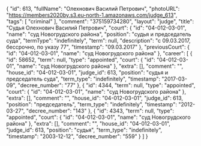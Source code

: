 {
    "id": 613,
    "fullName": "Олехнович Василий Петрович",
    "photoURL": "https://members2020by.s3.eu-north-1.amazonaws.com/judge_613",
    "tags": [
        "criminal"
    ],
    "comment": "375159734280",
    "layout": "judge",
    "title": "Судья Олехнович Василий Петрович",
    "court": {
        "id": "04-012-03-01",
        "name": "суд Новогрудского района",
        "position": "судья и председатель суда",
        "termType": "indefinitely",
        "term": null,
        "description": "c 09.03.2017, бессрочно, по указу 77",
        "timestamp": "09.03.2017"
    },
    "previousCourt": {
        "id": "04-012-03-01",
        "name": "суд Новогрудского района"
    },
    "career": [
        {
            "id": 58652,
            "term": null,
            "type": "appointed",
            "court": {
                "id": "04-012-03-01",
                "name": "суд Новогрудского района"
            },
            "extra": [],
            "comment": "",
            "house_id": "04-012-03-01",
            "judge_id": 613,
            "position": "судья и председатель суда",
            "term_type": "indefinitely",
            "timestamp": "2017-03-09",
            "decree_number": "77"
        },
        {
            "id": 4344,
            "term": null,
            "type": "appointed",
            "court": {
                "id": "04-012-03-01",
                "name": "суд Новогрудского района"
            },
            "extra": [],
            "comment": "",
            "house_id": "04-012-03-01",
            "judge_id": 613,
            "position": "председатель",
            "term_type": "indefinitely",
            "timestamp": "2012-03-27",
            "decree_number": "143"
        },
        {
            "id": 4343,
            "term": null,
            "type": "appointed",
            "court": {
                "id": "04-012-03-01",
                "name": "суд Новогрудского района"
            },
            "extra": [],
            "comment": "",
            "house_id": "04-012-03-01",
            "judge_id": 613,
            "position": "судья",
            "term_type": "indefinitely",
            "timestamp": "2003-12-12",
            "decree_number": "559"
        }
    ]
}
